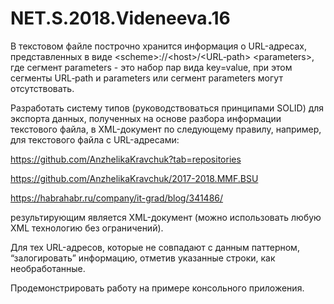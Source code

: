 # NET.S.2018.Videneeva.16

В текстовом файле построчно хранится информация о URL-адресах, представленных в виде &lt;scheme&gt;://&lt;host&gt;/&lt;URL‐path&gt; &lt;parameters&gt;, где сегмент parameters - это набор пар вида key=value, при этом сегменты URL‐path и parameters или сегмент parameters могут отсутствовать.

Разработать систему типов (руководствоваться принципами SOLID) для экспорта данных, полученных на основе разбора информации текстового файла, в XML-документ по следующему правилу, например, для текстового файла с URL-адресами:

https://github.com/AnzhelikaKravchuk?tab=repositories

https://github.com/AnzhelikaKravchuk/2017-2018.MMF.BSU

https://habrahabr.ru/company/it-grad/blog/341486/

результирующим является XML-документ (можно использовать любую XML технологию без ограничений).

Для тех URL-адресов, которые не совпадают с данным паттерном, “залогировать” информацию, отметив указанные строки, как необработанные.

Продемонстрировать работу на примере консольного приложения.
